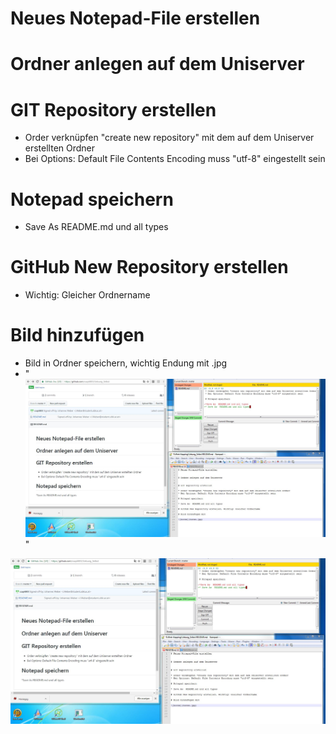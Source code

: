 # Neues Notepad-File erstellen


# Ordner anlegen auf dem Uniserver 


# GIT Repository erstellen 

* Order verknüpfen "create new repository" mit dem auf dem Uniserver erstellten Ordner
* Bei Options: Default File Contents Encoding muss "utf-8" eingestellt sein

# Notepad speichern 

* Save As  README.md und all types 

# GitHub New Repository erstellen

* Wichtig: Gleicher Ordnername

# Bild hinzufügen 

* Bild in Ordner speichern, wichtig Endung mit .jpg 
* "![Screenshot](Unbenannt.jpg)"

![Screenshot](Unbenannt.jpg) 



